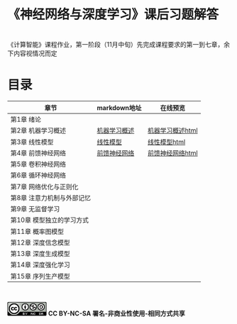 # 《神经网络与深度学习》课后习题解答

#  

#

《计算智能》课程作业，第一阶段（11月中旬）先完成课程要求的第一到七章，余下内容视情况而定



# 目录



| 章节                       | markdown地址                                  | 在线预览                                                     |
| -------------------------- | --------------------------------------------- | ------------------------------------------------------------ |
| 第1章 绪论                 |                                               |                                                              |
| 第2章 机器学习概述         | [机器学习概述](./第2章-机器学习概述/第2章.md) | [机器学习概述html](https://zjycp.github.io/solutions4nndl/第2章-机器学习概述/第2章.html) |
| 第3章 线性模型             | [线性模型](./第3章-线性模型/第3章.md)         | [线性模型html](https://zjycp.github.io/solutions4nndl/第3章-线性模型/第3章.html) |
| 第4章 前馈神经网络         | [前馈神经网络](./第4章-前馈神经网络/第4章.md) | [前馈神经网络html](https://zjycp.github.io/solutions4nndl/第4章-前馈神经网络/第4章.html) |
| 第5章 卷积神经网络         |                                               |                                                              |
| 第6章 循环神经网络         |                                               |                                                              |
| 第7章 网络优化与正则化     |                                               |                                                              |
| 第8章 注意力机制与外部记忆 |                                               |                                                              |
| 第9章 无监督学习           |                                               |                                                              |
| 第10章 模型独立的学习方式  |                                               |                                                              |
| 第11章 概率图模型          |                                               |                                                              |
| 第12章 深度信念模型        |                                               |                                                              |
| 第13章 深度生成模型        |                                               |                                                              |
| 第14章 深度强化学习        |                                               |                                                              |
| 第15章 序列生产模型        |                                               |                                                              |



<br>











![img](README.assets/88x31-1601382493341.png) **CC BY-NC-SA 署名-非商业性使用-相同方式共享**